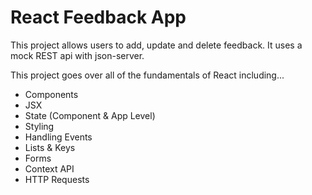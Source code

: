# React Feedback App

This project allows users to add, update and delete feedback. It uses a mock REST api with json-server.

This project goes over all of the fundamentals of React including...

- Components
- JSX
- State (Component & App Level)
- Styling
- Handling Events
- Lists & Keys
- Forms
- Context API
- HTTP Requests
